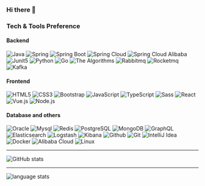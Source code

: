 ### Hi there 👋

<!--
**ItsZhengyd/ItsZhengyd** is a ✨ _special_ ✨ repository because its `README.md` (this file) appears on your GitHub profile.

Here are some ideas to get you started:

- 🔭 I’m currently working on ...
- 🌱 I’m currently learning ...
- 👯 I’m looking to collaborate on ...
- 🤔 I’m looking for help with ...
- 💬 Ask me about ...
- 📫 How to reach me: ...
- 😄 Pronouns: ...
- ⚡ Fun fact: ...
-->
### Tech & Tools Preference
#### Backend
![Java](https://img.shields.io/badge/-Java-F89820?logo=java&logoColor=white)
![Spring](https://img.shields.io/badge/-Spring-6DB33F?logo=spring&logoColor=white)
![Spring Boot](https://img.shields.io/badge/-Spring%20Boot-6DB33F?logo=springboot&logoColor=white)
![Spring Cloud](https://img.shields.io/badge/-Spring%20Cloud-6DB33F?logo=spring&logoColor=white)
![Spring Cloud Alibaba](https://img.shields.io/badge/-Spring%20Cloud%20Alibaba-6DB33F?logo=alibabadotcom&logoColor=white)
![Junit5](https://img.shields.io/badge/-Junit5-25A162?logo=junit5&logoColor=white)
![Python](https://img.shields.io/badge/-Python-3776AB?logo=Python&logoColor=white)
![Go](https://img.shields.io/badge/-Go-00ADD8?logo=Go&logoColor=white)
![The Algorithms](https://img.shields.io/badge/-The%20Algorithms-00BCB4?logo=thealgorithms&logoColor=white)
![Rabbitmq](https://img.shields.io/badge/-Rabbitmq-FF6600?logo=rabbitmq&logoColor=white)
![Rocketmq](https://img.shields.io/badge/-Rocketmq-D77310?logo=apacherocketmq&logoColor=white)
![Kafka](https://img.shields.io/badge/-Kafka-231F20?logo=apachekafka&logoColor=white)

#### Frontend
![HTML5](https://img.shields.io/badge/-HTML5-E34F26?logo=html5&logoColor=white)
![CSS3](https://img.shields.io/badge/-CSS3-1572B6?logo=css3&logoColor=white)
![Bootstrap](https://img.shields.io/badge/-Bootstrap-7952B3?logo=bootstrap&logoColor=white)
![JavaScript](https://img.shields.io/badge/-JavaScript-F7DF1E?logo=JavaScript&logoColor=white)
![TypeScript](https://img.shields.io/badge/-TypeScript-3178C6?logo=TypeScript&logoColor=white)
![Sass](https://img.shields.io/badge/-Sass-CC6699?logo=Sass&logoColor=white)
![React](https://img.shields.io/badge/-React-000000?logo=React&logoColor=00c8ff)
![Vue.js](https://img.shields.io/badge/-Vue.js-4FC08D?logo=Vue.js&logoColor=white)
![Node.js](https://img.shields.io/badge/-Node.js-339933?logo=Node.js&logoColor=white)

#### Database and others
![Oracle](https://img.shields.io/badge/-Oracle-F80000?logo=Oracle&logoColor=white)
![Mysql](https://img.shields.io/badge/-Mysql-4479A1?logo=Mysql&logoColor=white)
![Redis](https://img.shields.io/badge/-Redis-DC382D?logo=Redis&logoColor=white)
![PostgreSQL](https://img.shields.io/badge/-PostgreSQL-4169E1?logo=PostgreSQL&logoColor=white)
![MongoDB](https://img.shields.io/badge/-MongoDB-47A248?logo=MongoDB&logoColor=white)
![GraphQL](https://img.shields.io/badge/-GraphQL-E10098?logo=GraphQL&logoColor=white)
![Elasticsearch](https://img.shields.io/badge/-Elasticsearch-005571?logo=elasticsearch&logoColor=white)
![Logstash](https://img.shields.io/badge/-Logstash-005571?logo=logstash&logoColor=white)
![Kibana](https://img.shields.io/badge/-Kibana-005571?logo=kibana&logoColor=white)
![Github](https://img.shields.io/badge/-Github-181717?logo=Github&logoColor=white)
![Git](https://img.shields.io/badge/-Git-F05032?logo=Git&logoColor=white)
![IntelliJ Idea](https://img.shields.io/badge/-IntelliJ%20Idea-000000?logo=intellijidea&logoColor=white)
![Docker](https://img.shields.io/badge/-Docker-2496ED?logo=docker&logoColor=white)
![Alibaba Cloud](https://img.shields.io/badge/-Alibaba%20Cloud-FF4747?logo=alibabacloud&logoColor=white)
![Linux](https://img.shields.io/badge/-Linux-FCC624?logo=linux&logoColor=white)

---

![GitHub stats](https://github-readme-stats.vercel.app/api?username=ItsZhengyd&show_icons=true&hide_border=true&theme=dracula)

---

![language stats](https://github-readme-stats.vercel.app/api/top-langs/?username=ItsZhengyd&theme=dracula)
